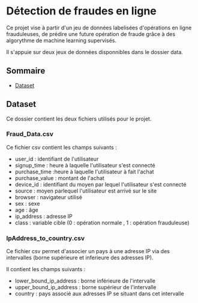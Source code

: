 # Détection de fraudes en ligne

Ce projet vise à partir d'un jeu de données labelisées d'opérations en ligne frauduleuses, de prédire une future opération de fraude grâce à des algorythme de machine learning supervisés.

Il s'appuie sur deux jeux de données disponnibles dans le dossier data.

## Sommaire

  - [Dataset](#Dataset)


## Dataset

Ce dossier contient les deux fichiers utilisés pour le projet. 

### Fraud_Data.csv

Ce fichier csv contient les champs suivants : 

  - user_id : identifiant de l'utilisateur
  - signup_time : heure à laquelle l'utilisateur s'est connecté
  - purchase_time :heure à laquelle l'utilisateur à fait l'achat
  - purchase_value : montant de l'achat
  - device_id : identifiant du moyen par lequel l'utilisateur s'est connecté 
  - source : moyen parlequel l'utilisateur est arrivé sur le site
  - browser : navigateur utilisé 
  - sex : sexe
  - age : âge
  - ip_address : adresse IP
  - class : variable cible (0 : opération normale , 1 : opération frauduleuse)
  
### IpAddress_to_country.csv
Ce fichier csv permet d'associer un pays à une adresse IP via des intervalles (borne supérieure et inferieure des adresses IP).

Il contient les champs suivants : 

  - lower_bound_ip_address : borne inférieure de l'intervalle
  - upper_bound_ip_address : borne supérieur de l'intervalle
  - country : pays associé aux adresses IP se situant dans cet intervalle

